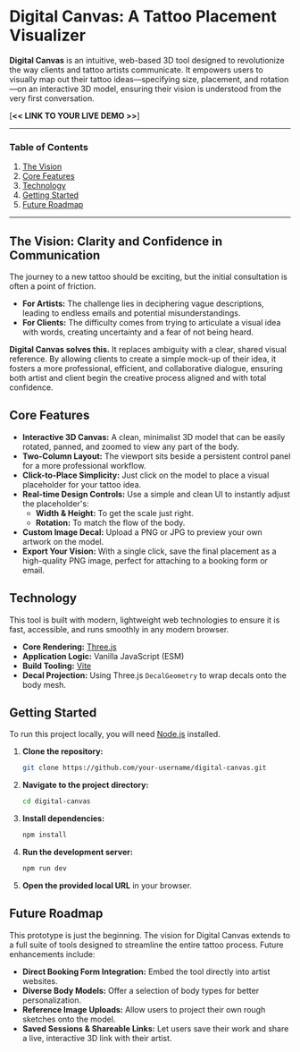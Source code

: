 # Digital Canvas: A Tattoo Placement Visualizer

**Digital Canvas** is an intuitive, web-based 3D tool designed to revolutionize the way clients and tattoo artists communicate. It empowers users to visually map out their tattoo ideas—specifying size, placement, and rotation—on an interactive 3D model, ensuring their vision is understood from the very first conversation.

[**<< LINK TO YOUR LIVE DEMO >>**]

---

### Table of Contents

1.  [The Vision](#the-vision)
2.  [Core Features](#core-features)
3.  [Technology](#technology)
4.  [Getting Started](#getting-started)
5.  [Future Roadmap](#future-roadmap)

---

## The Vision: Clarity and Confidence in Communication

The journey to a new tattoo should be exciting, but the initial consultation is often a point of friction.

- **For Artists:** The challenge lies in deciphering vague descriptions, leading to endless emails and potential misunderstandings.
- **For Clients:** The difficulty comes from trying to articulate a visual idea with words, creating uncertainty and a fear of not being heard.

**Digital Canvas solves this.** It replaces ambiguity with a clear, shared visual reference. By allowing clients to create a simple mock-up of their idea, it fosters a more professional, efficient, and collaborative dialogue, ensuring both artist and client begin the creative process aligned and with total confidence.

## Core Features

- **Interactive 3D Canvas:** A clean, minimalist 3D model that can be easily rotated, panned, and zoomed to view any part of the body.
- **Two-Column Layout:** The viewport sits beside a persistent control panel for a more professional workflow.
- **Click-to-Place Simplicity:** Just click on the model to place a visual placeholder for your tattoo idea.
- **Real-time Design Controls:** Use a simple and clean UI to instantly adjust the placeholder's:
  - **Width & Height:** To get the scale just right.
  - **Rotation:** To match the flow of the body.
- **Custom Image Decal:** Upload a PNG or JPG to preview your own artwork on the model.
- **Export Your Vision:** With a single click, save the final placement as a high-quality PNG image, perfect for attaching to a booking form or email.

## Technology

This tool is built with modern, lightweight web technologies to ensure it is fast, accessible, and runs smoothly in any modern browser.

- **Core Rendering:** [Three.js](https://threejs.org/)
- **Application Logic:** Vanilla JavaScript (ESM)
- **Build Tooling:** [Vite](https://vitejs.dev/)
- **Decal Projection:** Using Three.js `DecalGeometry` to wrap decals onto the body mesh.

## Getting Started

To run this project locally, you will need [Node.js](https://nodejs.org/) installed.

1.  **Clone the repository:**

    ```bash
    git clone https://github.com/your-username/digital-canvas.git
    ```

2.  **Navigate to the project directory:**

    ```bash
    cd digital-canvas
    ```

3.  **Install dependencies:**

    ```bash
    npm install
    ```

4.  **Run the development server:**

    ```bash
    npm run dev
    ```

5.  **Open the provided local URL** in your browser.

## Future Roadmap

This prototype is just the beginning. The vision for Digital Canvas extends to a full suite of tools designed to streamline the entire tattoo process. Future enhancements include:

- **Direct Booking Form Integration:** Embed the tool directly into artist websites.
- **Diverse Body Models:** Offer a selection of body types for better personalization.
- **Reference Image Uploads:** Allow users to project their own rough sketches onto the model.
- **Saved Sessions & Shareable Links:** Let users save their work and share a live, interactive 3D link with their artist.
